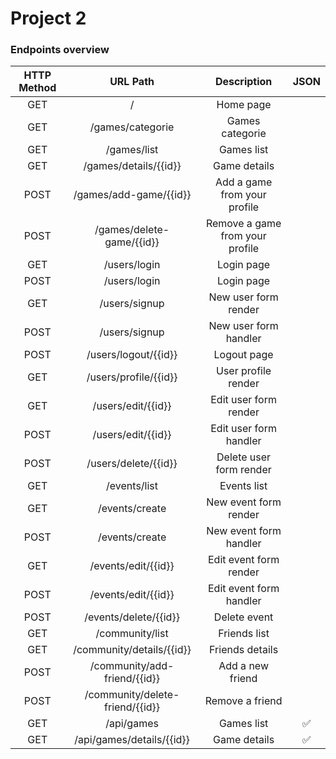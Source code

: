 <h1> Project 2 </h1>

<h3> Endpoints overview </h3>

| HTTP Method |             URL Path            |           Description           | JSON |
|:-----------:|:-------------------------------:|:-------------------------------:|:----:|
|     GET     |                /                |            Home page            |      |
|     GET     |           /games/categorie      |           Games categorie       |      |
|     GET     |           /games/list           |           Games list            |      |
|     GET     |      /games/details/{{id}}      |          Game details           |      |
|     POST    |      /games/add-game/{{id}}     |   Add a game from your profile  |      |
|     POST    |    /games/delete-game/{{id}}    | Remove a game from your profile |      |
|     GET     |           /users/login          |            Login page           |      |
|     POST    |           /users/login          |            Login page           |      |
|     GET     |          /users/signup          |       New user form render      |      |
|     POST    |          /users/signup          |      New user form handler      |      |
|     POST    |       /users/logout/{{id}}      |           Logout page           |      |
|     GET     |      /users/profile/{{id}}      |       User profile render       |      |
|     GET     |        /users/edit/{{id}}       |      Edit user form render      |      |
|     POST    |        /users/edit/{{id}}       |      Edit user form handler     |      |
|     POST    |       /users/delete/{{id}}      |     Delete user form render     |      |
|     GET     |           /events/list          |           Events list           |      |
|     GET     |          /events/create         |      New event form render      |      |
|     POST    |          /events/create         |      New event form handler     |      |
|     GET     |       /events/edit/{{id}}       |      Edit event form render     |      |
|     POST    |       /events/edit/{{id}}       |     Edit event form handler     |      |
|     POST    |      /events/delete/{{id}}      |           Delete event          |      |
|     GET     |         /community/list         |          Friends list           |      |
|     GET     |    /community/details/{{id}}    |         Friends details         |      |
|     POST    |   /community/add-friend/{{id}}  |         Add a new friend        |      |
|     POST    | /community/delete-friend/{{id}} |         Remove a friend         |      |
|     GET     |            /api/games           |           Games list            |   ✅  |
|     GET     |    /api/games/details/{{id}}    |          Game details           |   ✅  |